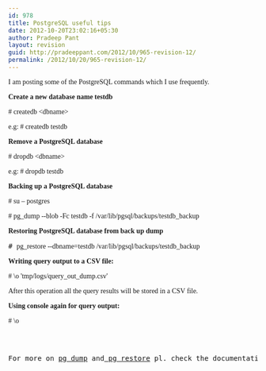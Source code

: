 ```yaml
---
id: 978
title: PostgreSQL useful tips
date: 2012-10-20T23:02:16+05:30
author: Pradeep Pant
layout: revision
guid: http://pradeeppant.com/2012/10/965-revision-12/
permalink: /2012/10/20/965-revision-12/
---
```

<span style="font-family: Verdana;">I am posting some of the PostgreSQL commands which I use frequently.</span>

**<span style="font-family: Verdana;">Create</span><span style="font-family: Verdana;"> a new database name testdb</span>**

<div>
  <pre xml:space="preserve"><span style="font-family: Verdana;"># createdb &lt;dbname&gt;</span></pre>
  
  <pre xml:space="preserve"><span style="font-family: Verdana;">e.g: </span><span style="font-family: Verdana;"># createdb testdb</span></pre>
  
  <pre xml:space="preserve"><strong><span style="font-family: Verdana;">Remove a PostgreSQL database</span></strong></pre>
  
  <pre xml:space="preserve"><span style="font-family: Verdana;"># dropdb &lt;dbname&gt;</span></pre>
  
  <pre xml:space="preserve"><span style="font-family: Verdana;">e.g: </span><span style="font-family: Verdana;"># dropdb testdb</span></pre>
  
  <pre xml:space="preserve"><strong><span style="font-family: Verdana;">Backing up a PostgreSQL database</span></strong></pre>
  
  <div>
    <span style="font-family: Verdana;"># su &#8211; postgres</span>
  </div>
  
  <pre><span style="font-family: Verdana;"># pg_dump --blob -Fc testdb -f /var/lib/pgsql/backups/testdb_backup</span></pre>
</div>

<pre xml:space="preserve"><strong><span style="font-family: Verdana;">Restoring PostgreSQL database from back up dump</span></strong></pre>

<pre xml:space="preserve"># <span style="font-family: Verdana;">pg_restore --dbname=testdb /var/lib/pgsql/backups/testdb_backup</span></pre>

<pre xml:space="preserve"><strong><span style="font-family: Verdana;">Writing query output to a CSV file:</span></strong></pre>

<pre xml:space="preserve"><span style="font-family: Verdana;"># \o 'tmp/logs/query_out_dump.csv'</span></pre>

<div>
  <pre xml:space="preserve"><span style="font-family: Verdana;">After this operation all the query results will be stored in a CSV file.</span></pre>
  
  <pre xml:space="preserve"><strong style="font-family: Verdana;">Using console again for query output:</strong></pre>
  
  <pre xml:space="preserve"><span style="font-family: Verdana;"># \o</span></pre>
  
  <pre xml:space="preserve"></pre>
  
  <p>
    &nbsp;
  </p>
  
  <pre xml:space="preserve">For more on <a href="http://www.postgresql.org/docs/8.4/static/app-pgdump.html">pg_dump</a> and<a href="http://www.postgresql.org/docs/8.4/static/app-pgrestore.html"> pg_restore</a> pl. check the documentation</pre>
</div>